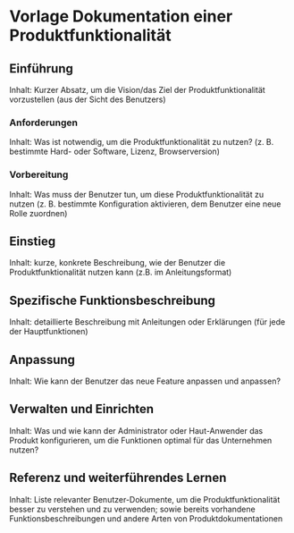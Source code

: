# Vorlage Dokumentation einer Produktfunktionalität

## Einführung
Inhalt: Kurzer Absatz, um die Vision/das Ziel der Produktfunktionalität vorzustellen (aus der Sicht des Benutzers)

### Anforderungen
Inhalt: Was ist notwendig, um die Produktfunktionalität zu nutzen? (z. B. bestimmte Hard- oder Software, Lizenz, Browserversion)

### Vorbereitung
Inhalt: Was muss der Benutzer tun, um diese Produktfunktionalität zu nutzen (z. B. bestimmte Konfiguration aktivieren, dem Benutzer eine neue Rolle zuordnen)

## Einstieg
Inhalt: kurze, konkrete Beschreibung, wie der Benutzer die Produktfunktionalität nutzen kann (z.B. im Anleitungsformat)

## Spezifische Funktionsbeschreibung
Inhalt: detaillierte Beschreibung mit Anleitungen oder Erklärungen (für jede der Hauptfunktionen)

## Anpassung
Inhalt: Wie kann der Benutzer das neue Feature anpassen und anpassen?

## Verwalten und Einrichten
Inhalt: Was und wie kann der Administrator oder Haut-Anwender das Produkt konfigurieren, um die Funktionen optimal für das Unternehmen nutzen?

## Referenz und weiterführendes Lernen
Inhalt: Liste relevanter Benutzer-Dokumente, um die Produktfunktionalität besser zu verstehen und zu verwenden; sowie bereits vorhandene Funktionsbeschreibungen und andere Arten von Produktdokumentationen
